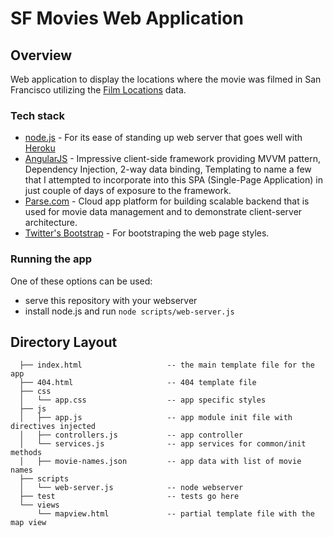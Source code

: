 # SF Movies Web Application

## Overview

Web application to display the locations where the movie was filmed in San Francisco utilizing the [Film
Locations](https://data.sfgov.org/Arts-Culture-and-Recreation-/Film-Locations-in-San-Francisco/yitu-d5am) data.


### Tech stack

* [node.js](http://nodejs.org) - For its ease of standing up web server that goes well with [Heroku](https://devcenter.heroku.com/articles/nodejs)
* [AngularJS](http://angularjs.org) - Impressive client-side framework providing MVVM pattern, Dependency Injection, 2-way data binding, Templating to name a few that I attempted 
  to incorporate into this SPA (Single-Page Application) in just couple of days of exposure to the framework.
* [Parse.com](http://parse.com) - Cloud app platform for building scalable backend that is used for movie data management and to demonstrate client-server architecture.
* [Twitter's Bootstrap](http://getbootstrap.com/) - For bootstraping the web page styles.


### Running the app 

One of these options can be used:

* serve this repository with your webserver
* install node.js and run `node scripts/web-server.js`


## Directory Layout

      ├── index.html                   -- the main template file for the app
      ├── 404.html                     -- 404 template file
      ├── css
      │   └── app.css                  -- app specific styles
      ├── js
      │   ├── app.js                   -- app module init file with directives injected
      │   ├── controllers.js           -- app controller
      │   └── services.js              -- app services for common/init methods
      │   ├── movie-names.json         -- app data with list of movie names
      ├── scripts
      │   └── web-server.js            -- node webserver
      ├── test                         -- tests go here
      └── views
          └── mapview.html             -- partial template file with the map view
